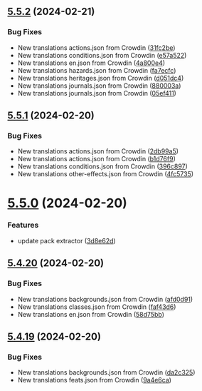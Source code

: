 ## [5.5.2](https://github.com/allnnde/pf2e-esp-translation/compare/v5.5.1...v5.5.2) (2024-02-21)


### Bug Fixes

* New translations actions.json from Crowdin ([31fc2be](https://github.com/allnnde/pf2e-esp-translation/commit/31fc2bef38c5ac17e5e46aee7d1551e2485d8f62))
* New translations conditions.json from Crowdin ([e57a522](https://github.com/allnnde/pf2e-esp-translation/commit/e57a522260f318a04c95d997499de32fcf276e26))
* New translations en.json from Crowdin ([4a800e4](https://github.com/allnnde/pf2e-esp-translation/commit/4a800e4b2b054e4981336729824227f6fce1a08a))
* New translations hazards.json from Crowdin ([fa7ecfc](https://github.com/allnnde/pf2e-esp-translation/commit/fa7ecfc08b711de6c6fa65d6d55a3f84495af2ae))
* New translations heritages.json from Crowdin ([d051dc4](https://github.com/allnnde/pf2e-esp-translation/commit/d051dc421f171ee91b8231a9a95f7826f62076f0))
* New translations journals.json from Crowdin ([880003a](https://github.com/allnnde/pf2e-esp-translation/commit/880003a2538d01c641c5042207f627827533064a))
* New translations journals.json from Crowdin ([05ef411](https://github.com/allnnde/pf2e-esp-translation/commit/05ef41100d854a57d376ce8bfc742c39e92900c1))



## [5.5.1](https://github.com/allnnde/pf2e-esp-translation/compare/v5.5.0...v5.5.1) (2024-02-20)


### Bug Fixes

* New translations actions.json from Crowdin ([2db99a5](https://github.com/allnnde/pf2e-esp-translation/commit/2db99a57e38b5c1337fb0bb76c0cf980630e944b))
* New translations actions.json from Crowdin ([b1d76f9](https://github.com/allnnde/pf2e-esp-translation/commit/b1d76f968c8bbbe2b7ecfecbc07162479d156f1c))
* New translations conditions.json from Crowdin ([396c897](https://github.com/allnnde/pf2e-esp-translation/commit/396c8970cf54f8bdf7c63ec33b724e52dd692b96))
* New translations other-effects.json from Crowdin ([4fc5735](https://github.com/allnnde/pf2e-esp-translation/commit/4fc573517f43b56820b53d8bbe9fa76e400165b2))



# [5.5.0](https://github.com/allnnde/pf2e-esp-translation/compare/v5.4.20...v5.5.0) (2024-02-20)


### Features

* update pack extractor ([3d8e62d](https://github.com/allnnde/pf2e-esp-translation/commit/3d8e62d4c3709a41b9f5176187fcf1aa1242a350))



## [5.4.20](https://github.com/allnnde/pf2e-esp-translation/compare/v5.4.19...v5.4.20) (2024-02-20)


### Bug Fixes

* New translations backgrounds.json from Crowdin ([afd0d91](https://github.com/allnnde/pf2e-esp-translation/commit/afd0d914f6ffe6fd5920cde472a151b8288ebe34))
* New translations classes.json from Crowdin ([faf43d6](https://github.com/allnnde/pf2e-esp-translation/commit/faf43d65bc6067c3c47fc1eb9e8af804b8ea4824))
* New translations en.json from Crowdin ([58d75bb](https://github.com/allnnde/pf2e-esp-translation/commit/58d75bb179738bd68ad601e31557f4d1337a7a47))



## [5.4.19](https://github.com/allnnde/pf2e-esp-translation/compare/v5.4.18...v5.4.19) (2024-02-20)


### Bug Fixes

* New translations backgrounds.json from Crowdin ([da2c325](https://github.com/allnnde/pf2e-esp-translation/commit/da2c32532ca3c5e2835b72432793783188449d40))
* New translations feats.json from Crowdin ([9a4e6ca](https://github.com/allnnde/pf2e-esp-translation/commit/9a4e6ca4661347f1fc7e1616fc6698e56ed83013))



